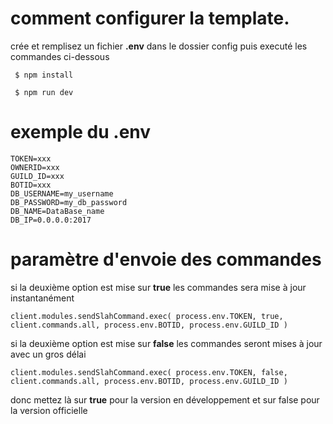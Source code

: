 
# comment configurer la template.

crée et remplisez un fichier **.env** dans le dossier config puis executé les commandes ci-dessous

```shell
 $ npm install
 
 $ npm run dev
```

# exemple du .env
```dotenv
TOKEN=xxx
OWNERID=xxx
GUILD_ID=xxx
BOTID=xxx
DB_USERNAME=my_username
DB_PASSWORD=my_db_password
DB_NAME=DataBase_name
DB_IP=0.0.0.0:2017
```

# paramètre d'envoie des commandes

si la deuxième option est mise sur __true__ les commandes sera mise à jour instantanément

```client.modules.sendSlahCommand.exec( process.env.TOKEN, true, client.commands.all, process.env.BOTID, process.env.GUILD_ID )```

si la deuxième option est mise sur __false__ les commandes seront mises à jour avec un gros délai 

```client.modules.sendSlahCommand.exec( process.env.TOKEN, false, client.commands.all, process.env.BOTID, process.env.GUILD_ID )```

donc mettez là sur __true__ pour la version en développement et sur false pour la version officielle

